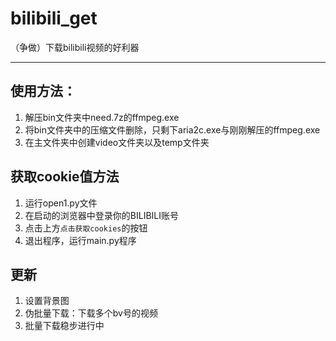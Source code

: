# bilibili_get
（争做）下载bilibili视频的好利器

---
##  使用方法：

1. 解压bin文件夹中need.7z的ffmpeg.exe
2. 将bin文件夹中的压缩文件删除，只剩下aria2c.exe与刚刚解压的ffmpeg.exe
3. 在主文件夹中创建video文件夹以及temp文件夹

## 获取cookie值方法

1. 运行open1.py文件
2. 在启动的浏览器中登录你的BILIBILI账号
3. 点击上方`点击获取cookies`的按钮
4. 退出程序，运行main.py程序

## 更新

1. 设置背景图
2. 伪批量下载：下载多个bv号的视频
3. 批量下载稳步进行中
